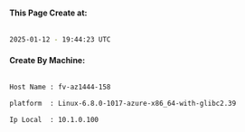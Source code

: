 
   
#### This Page Create at:

```bash

2025-01-12 - 19:44:23 UTC

```

#### Create By Machine:

```bash

Host Name : fv-az1444-158

platform  : Linux-6.8.0-1017-azure-x86_64-with-glibc2.39

Ip Local  : 10.1.0.100

```

